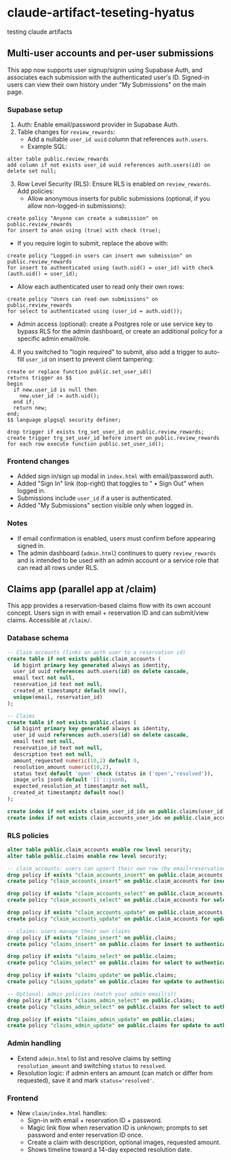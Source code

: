 # claude-artifact-teseting-hyatus
testing claude artifacts

## Multi-user accounts and per-user submissions

This app now supports user signup/signin using Supabase Auth, and associates each submission with the authenticated user's ID. Signed-in users can view their own history under "My Submissions" on the main page.

### Supabase setup

1. Auth: Enable email/password provider in Supabase Auth.
2. Table changes for `review_rewards`:
   - Add a nullable `user_id uuid` column that references `auth.users`.
   - Example SQL:
```
alter table public.review_rewards
add column if not exists user_id uuid references auth.users(id) on delete set null;
```
3. Row Level Security (RLS): Ensure RLS is enabled on `review_rewards`. Add policies:
   - Allow anonymous inserts for public submissions (optional, if you allow non-logged-in submissions):
```
create policy "Anyone can create a submission" on public.review_rewards
for insert to anon using (true) with check (true);
```
   - If you require login to submit, replace the above with:
```
create policy "Logged-in users can insert own submission" on public.review_rewards
for insert to authenticated using (auth.uid() = user_id) with check (auth.uid() = user_id);
```
   - Allow each authenticated user to read only their own rows:
```
create policy "Users can read own submissions" on public.review_rewards
for select to authenticated using (user_id = auth.uid());
```
   - Admin access (optional): create a Postgres role or use service key to bypass RLS for the admin dashboard, or create an additional policy for a specific admin email/role.

4. If you switched to "login required" to submit, also add a trigger to auto-fill `user_id` on insert to prevent client tampering:
```
create or replace function public.set_user_id()
returns trigger as $$
begin
  if new.user_id is null then
    new.user_id := auth.uid();
  end if;
  return new;
end;
$$ language plpgsql security definer;

drop trigger if exists trg_set_user_id on public.review_rewards;
create trigger trg_set_user_id before insert on public.review_rewards
for each row execute function public.set_user_id();
```

### Frontend changes

- Added sign in/sign up modal in `index.html` with email/password auth.
- Added "Sign In" link (top-right) that toggles to "<email> • Sign Out" when logged in.
- Submissions include `user_id` if a user is authenticated.
- Added "My Submissions" section visible only when logged in.

### Notes

- If email confirmation is enabled, users must confirm before appearing signed in.
- The admin dashboard (`admin.html`) continues to query `review_rewards` and is intended to be used with an admin account or a service role that can read all rows under RLS.

## Claims app (parallel app at /claim)

This app provides a reservation-based claims flow with its own account concept. Users sign in with email + reservation ID and can submit/view claims. Accessible at `/claim/`.

### Database schema

```sql
-- Claim accounts (links an auth user to a reservation id)
create table if not exists public.claim_accounts (
  id bigint primary key generated always as identity,
  user_id uuid references auth.users(id) on delete cascade,
  email text not null,
  reservation_id text not null,
  created_at timestamptz default now(),
  unique(email, reservation_id)
);

-- Claims
create table if not exists public.claims (
  id bigint primary key generated always as identity,
  user_id uuid references auth.users(id) on delete cascade,
  email text not null,
  reservation_id text not null,
  description text not null,
  amount_requested numeric(10,2) default 0,
  resolution_amount numeric(10,2),
  status text default 'open' check (status in ('open','resolved')),
  image_urls jsonb default '[]'::jsonb,
  expected_resolution_at timestamptz not null,
  created_at timestamptz default now()
);

create index if not exists claims_user_id_idx on public.claims(user_id);
create index if not exists claim_accounts_user_idx on public.claim_accounts(user_id);
```

### RLS policies

```sql
alter table public.claim_accounts enable row level security;
alter table public.claims enable row level security;

-- claim_accounts: users can upsert their own row (by email+reservation)
drop policy if exists "claim_accounts_insert" on public.claim_accounts;
create policy "claim_accounts_insert" on public.claim_accounts for insert to authenticated with check (auth.uid() = user_id);

drop policy if exists "claim_accounts_select" on public.claim_accounts;
create policy "claim_accounts_select" on public.claim_accounts for select to authenticated using (auth.uid() = user_id);

drop policy if exists "claim_accounts_update" on public.claim_accounts;
create policy "claim_accounts_update" on public.claim_accounts for update to authenticated using (auth.uid() = user_id) with check (auth.uid() = user_id);

-- claims: users manage their own claims
drop policy if exists "claims_insert" on public.claims;
create policy "claims_insert" on public.claims for insert to authenticated with check (auth.uid() = user_id);

drop policy if exists "claims_select" on public.claims;
create policy "claims_select" on public.claims for select to authenticated using (auth.uid() = user_id);

drop policy if exists "claims_update" on public.claims;
create policy "claims_update" on public.claims for update to authenticated using (auth.uid() = user_id) with check (auth.uid() = user_id);

-- Optional: admin policies (match your admin email(s))
drop policy if exists "claims_admin_select" on public.claims;
create policy "claims_admin_select" on public.claims for select to authenticated using (auth.jwt() ->> 'email' = any (array['admin@example.com']));

drop policy if exists "claims_admin_update" on public.claims;
create policy "claims_admin_update" on public.claims for update to authenticated using (auth.jwt() ->> 'email' = any (array['admin@example.com'])) with check (auth.jwt() ->> 'email' = any (array['admin@example.com']));
```

### Admin handling

- Extend `admin.html` to list and resolve claims by setting `resolution_amount` and switching `status` to `resolved`.
- Resolution logic: if admin enters an amount (can match or differ from requested), save it and mark `status='resolved'`.

### Frontend

- New `claim/index.html` handles:
  - Sign-in with email + reservation ID + password.
  - Magic link flow when reservation ID is unknown; prompts to set password and enter reservation ID once.
  - Create a claim with description, optional images, requested amount.
  - Shows timeline toward a 14-day expected resolution date.
